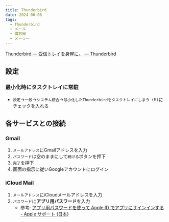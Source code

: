 ```yaml
---
title: Thunderbird
date: 2024-06-08
tags:
  - Thunderbird
  - メール
  - 備忘録
  - メーラー
---
```

[Thunderbird — 受信トレイを身軽に。 — Thunderbird](https://www.thunderbird.net/ja/)
## 設定
### 最小化時にタスクトレイに常駐
- `設定`→`一般`→`システム統合`→`最小化したThunderbirdをタスクトレイにしまう (M)`にチェックを入れる
## 各サービスとの接続
### Gmail
1. `メールアドレス`にGmailアドレスを入力
2. `パスワード`は空のままにして`続ける`ボタンを押下
3. `完了`を押下
4. 画面の指示に従いGoogleアカウントにログイン
### iCloud Mail
1. `メールアドレス`にiCloudメールアドレスを入力
2. `パスワード`に**アプリ用パスワード**を入力
	- 参考: [アプリ用パスワードを使って Apple ID でアプリにサインインする - Apple サポート (日本)](https://support.apple.com/ja-jp/102654)
